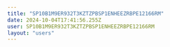 ```yaml
---
title: "SP10B1M9ER932T3KZTZPBSP1ENHEEZRBPE12166RM"
date: 2024-10-04T17:41:56.255Z
user: SP10B1M9ER932T3KZTZPBSP1ENHEEZRBPE12166RM
layout: "users"
---
```

    